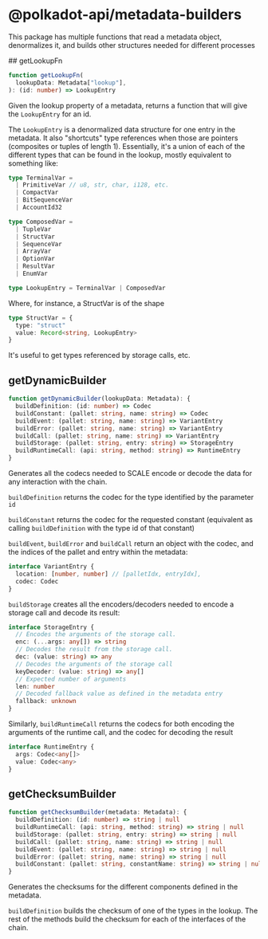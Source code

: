 # @polkadot-api/metadata-builders

This package has multiple functions that read a metadata object, denormalizes it, and builds other structures needed for different processes

## getLookupFn

```ts
function getLookupFn(
  lookupData: Metadata["lookup"],
): (id: number) => LookupEntry
```

Given the lookup property of a metadata, returns a function that will give the `LookupEntry` for an id.

The `LookupEntry` is a denormalized data structure for one entry in the metadata. It also "shortcuts" type references when those are pointers (composites or tuples of length 1). Essentially, it's a union of each of the different types that can be found in the lookup, mostly equivalent to something like:

```ts
type TerminalVar =
  | PrimitiveVar // u8, str, char, i128, etc.
  | CompactVar
  | BitSequenceVar
  | AccountId32

type ComposedVar =
  | TupleVar
  | StructVar
  | SequenceVar
  | ArrayVar
  | OptionVar
  | ResultVar
  | EnumVar

type LookupEntry = TerminalVar | ComposedVar
```

Where, for instance, a StructVar is of the shape

```ts
type StructVar = {
  type: "struct"
  value: Record<string, LookupEntry>
}
```

It's useful to get types referenced by storage calls, etc.

## getDynamicBuilder

```ts
function getDynamicBuilder(lookupData: Metadata): {
  buildDefinition: (id: number) => Codec
  buildConstant: (pallet: string, name: string) => Codec
  buildEvent: (pallet: string, name: string) => VariantEntry
  buildError: (pallet: string, name: string) => VariantEntry
  buildCall: (pallet: string, name: string) => VariantEntry
  buildStorage: (pallet: string, entry: string) => StorageEntry
  buildRuntimeCall: (api: string, method: string) => RuntimeEntry
}
```

Generates all the codecs needed to SCALE encode or decode the data for any interaction with the chain.

`buildDefinition` returns the codec for the type identified by the parameter `id`

`buildConstant` returns the codec for the requested constant (equivalent as calling `buildDefinition` with the type id of that constant)

`buildEvent`, `buildError` and `buildCall` return an object with the codec, and the indices of the pallet and entry within the metadata:

```ts
interface VariantEntry {
  location: [number, number] // [palletIdx, entryIdx],
  codec: Codec
}
```

`buildStorage` creates all the encoders/decoders needed to encode a storage call and decode its result:

```ts
interface StorageEntry {
  // Encodes the arguments of the storage call.
  enc: (...args: any[]) => string
  // Decodes the result from the storage call.
  dec: (value: string) => any
  // Decodes the arguments of the storage call
  keyDecoder: (value: string) => any[]
  // Expected number of arguments
  len: number
  // Decoded fallback value as defined in the metadata entry
  fallback: unknown
}
```

Similarly, `buildRuntimeCall` returns the codecs for both encoding the arguments of the runtime call, and the codec for decoding the result

```ts
interface RuntimeEntry {
  args: Codec<any[]>
  value: Codec<any>
}
```

## getChecksumBuilder

```ts
function getChecksumBuilder(metadata: Metadata): {
  buildDefinition: (id: number) => string | null
  buildRuntimeCall: (api: string, method: string) => string | null
  buildStorage: (pallet: string, entry: string) => string | null
  buildCall: (pallet: string, name: string) => string | null
  buildEvent: (pallet: string, name: string) => string | null
  buildError: (pallet: string, name: string) => string | null
  buildConstant: (pallet: string, constantName: string) => string | null
}
```

Generates the checksums for the different components defined in the metadata.

`buildDefinition` builds the checksum of one of the types in the lookup. The rest of the methods build the checksum for each of the interfaces of the chain.
